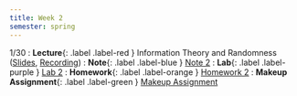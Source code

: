 ```yaml
---
title: Week 2
semester: spring
---
```


1/30
: **Lecture**{: .label .label-red } Information Theory and Randomness ([Slides](https://docs.google.com/presentation/d/1LmR6ZC7B8M9EXaVZw4sCKG-kTOHRNrh2OIli68XxqhQ/edit?usp=sharing), [Recording](https://drive.google.com/file/d/1awi1Jaw_jz-yaRNptUGvV7eCsX4Ohqqt/view?usp=share_link))
: **Note**{: .label .label-blue } [Note 2](https://codebreakingatcal.org/assets/notes/note2.pdf)
: **Lab**{: .label .label-purple } [Lab 2](https://datahub.berkeley.edu/hub/user-redirect/git-pull?repo=https%3A%2F%2Fgithub.com%2FCodebreakingAtCal%2FCodebreakingLabs&urlpath=tree%2FCodebreakingLabs%2FLab2%2Flab02.ipynb&branch=master)
: **Homework**{: .label .label-orange } [Homework 2](https://codebreakingatcal.org/assets/homework/hw2.pdf)
: **Makeup Assignment**{: .label .label-green } [Makeup Assignment](https://codebreakingatcal.org/assets/makeup/makeup2.pdf)